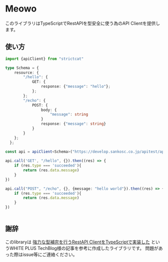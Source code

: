 # Meowo

このライブラリはTypeScriptでRestAPIを型安全に使う為のAPI Clientを提供します。

## 使い方

```ts
import {apiClient} from "strictcat"

type Schema = {
    resource: {
        "/hello": {
            GET: {
                response: {"message": "hello"};
            };
        };
        "/echo": {
            POST: {
                body: {
                    "message": string
                }
                response: {"message": string}
            }
        }
    };
  };
  
const api = apiClient<Schema>("https://develop.sankosc.co.jp/apitest/api")

api.call('GET', "/hello", {}).then((res) => {
    if (res.type === 'succeeded'){
        return (res.data.message)
    }
})

api.call("POST", "/echo", {}, {message: "hello world"}).then((res) => {
    if (res.type === 'succeeded'){
        return (res.data.message)
    }
})
  

```

## 謝辞

このlibraryは [強力な型補完を行うRestAPI ClientをTypeScriptで実装した](https://blog.wh-plus.co.jp/entry/2020/12/21/104033) というWHITE PLUS TechBlog様の記事を参考に作成したライブラリです。
問題があった際はissue等にご連絡ください。
